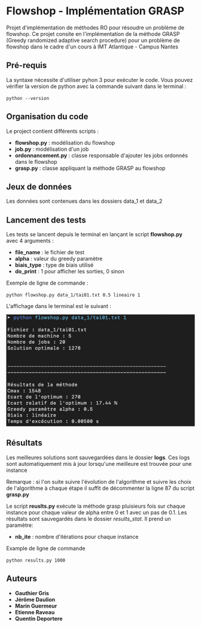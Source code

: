 # Flowshop - Implémentation GRASP

Projet d'implémentation de méthodes RO pour résoudre un problème de flowshop. Ce projet consite en l'implémentation de la méthode GRASP (Greedy randomized adaptive search procedure) pour un problème de flowshop dans le cadre d'un cours à IMT Atlantique - Campus Nantes

## Pré-requis

La syntaxe nécessite d'utiliser pyhon 3 pour exécuter le code. Vous pouvez vérifier la version de python avec la commande suivant dans le terminal :

`python --version`

## Organisation du code

Le project contient différents scripts :

* **flowshop.py** : modélisation du flowshop
* **job.py** : modélisation d'un job
* **ordonnancement.py** : classe responsable d'ajouter les jobs ordonnés dans le flowshop
* **grasp.py** : classe appliquant la méthode GRASP au flowshop

## Jeux de données

Les données sont contenues dans les dossiers data_1 et data_2

## Lancement des tests

Les tests se lancent depuis le terminal en lançant le script **flowshop.py** avec 4 arguments :

* **file_name** : le fichier de test
* **alpha** : valeur du greedy paramètre
* **biais_type** : type de biais utilisé
* **do_print** : 1 pour afficher les sorties, 0 sinon

Exemple de ligne de commande :

`python flowshop.py data_1/tai01.txt 0.5 lineaire 1`

L'affichage dans le terminal est le suivant :

![Example output](img/for_rm.png)

## Résultats

Les meilleures solutions sont sauvegardées dans le dossier **logs**. Ces logs sont automatiquement mis à jour lorsqu'une meilleure est trouvée pour une instance

Remarque : si l'on suite suivre l'évolution de l'algorithme et suivre les choix de l'algorithme à chaque étape il suffit de décommenter la ligne 87 du script **grasp.py**

Le script **reuslts.py** exécute la méthode grasp pluisieurs fois sur chaque instance pour chaque valeur de alpha entre 0 et 1 avec un pas de 0.1. Les résultats sont sauvegardés dans le dossier *results_stat*. Il prend un paramètre:

* **nb_ite** : nombre d'itérations pour chaque instance

Example de ligne de commande

`python results.py 1000`

## Auteurs

* **Gauthier Gris** 
* **Jérôme Daulion** 
* **Marin Guermeur** 
* **Etienne Raveau** 
* **Quentin Deportere** 















